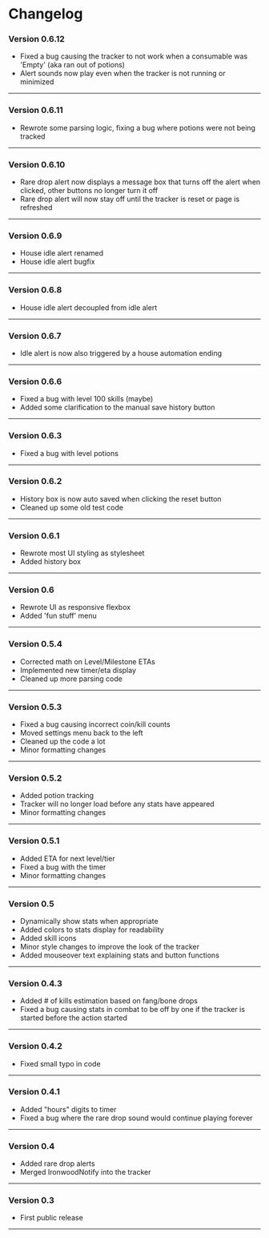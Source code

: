 # Changelog

### Version 0.6.12
- Fixed a bug causing the tracker to not work when a consumable was 'Empty' (aka ran out of potions)
- Alert sounds now play even when the tracker is not running or minimized

---

### Version 0.6.11
- Rewrote some parsing logic, fixing a bug where potions were not being tracked
---

### Version 0.6.10
- Rare drop alert now displays a message box that turns off the alert when clicked, other buttons no longer turn it off
- Rare drop alert will now stay off until the tracker is reset or page is refreshed
---

### Version 0.6.9
- House idle alert renamed
- House idle alert bugfix
---

### Version 0.6.8
- House idle alert decoupled from idle alert
---

### Version 0.6.7
- Idle alert is now also triggered by a house automation ending
---

### Version 0.6.6
- Fixed a bug with level 100 skills (maybe)
- Added some clarification to the manual save history button
---

### Version 0.6.3
- Fixed a bug with level potions
---

### Version 0.6.2
- History box is now auto saved when clicking the reset button
- Cleaned up some old test code
---

### Version 0.6.1
- Rewrote most UI styling as stylesheet
- Added history box
---

### Version 0.6

- Rewrote UI as responsive flexbox
- Added 'fun stuff' menu
---


### Version 0.5.4

- Corrected math on Level/Milestone ETAs
- Implemented new timer/eta display
- Cleaned up more parsing code
---

### Version 0.5.3

- Fixed a bug causing incorrect coin/kill counts
- Moved settings menu back to the left
- Cleaned up the code a lot
- Minor formatting changes
---

### Version 0.5.2

- Added potion tracking
- Tracker will no longer load before any stats have appeared
- Minor formatting changes
---

### Version 0.5.1

- Added ETA for next level/tier
- Fixed a bug with the timer
- Minor formatting changes
---

### Version 0.5

- Dynamically show stats when appropriate
- Added colors to stats display for readability
- Added skill icons
- Minor style changes to improve the look of the tracker
- Added mouseover text explaining stats and button functions
---

### Version 0.4.3

- Added # of kills estimation based on fang/bone drops
- Fixed a bug causing stats in combat to be off by one if the tracker is started before the action started 
---

### Version 0.4.2

- Fixed small typo in code
---

### Version 0.4.1

- Added "hours" digits to timer
- Fixed a bug where the rare drop sound would continue playing forever
---

### Version 0.4
- Added rare drop alerts
- Merged IronwoodNotify into the tracker
---

### Version 0.3
- First public release
---




